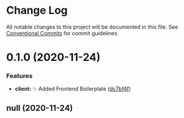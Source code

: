 # Change Log

All notable changes to this project will be documented in this file.
See [Conventional Commits](https://conventionalcommits.org) for commit guidelines.

# 0.1.0 (2020-11-24)


### Features

* **client:** :sparkles: Added Frontend Boilerplate ([dc7bf4f](https://github.com/Sparklytical/Fullstack-Boilerplate/commit/dc7bf4fbaae274213fd9a5502f8e7a6aa567edb9))





## null (2020-11-24)
